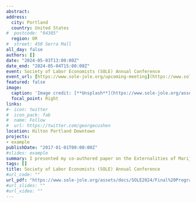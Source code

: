 ```yaml
---
abstract: 
address:
  city: Portland
  country: United States
#  postcode: "94305"
  region: OR
#  street: 450 Serra Mall
all_day: false
authors: []
date: "2024-05-03T13:00:00Z"
date_end: "2024-05-04T15:00:00Z"
event: Society of Labor Economists (SOLE) Annual Conference
event_url: [https://www.sole-jole.org/upcoming-meeting](https://www.sole-jole.org/assets/docs/SOLE2024/Final%20Program%20SOLE%202024.pdf)
featured: false
image:
  caption: 'Image credit: [**Unsplash**](https://www.sole-jole.org/assets/images/SOLE2024/SOLE%202024%20Stamp.png)'
  focal_point: Right
links:
#- icon: twitter
#  icon_pack: fab
#  name: Follow
#  url: https://twitter.com/georgecushen
location: Hilton Portland Downtown
projects:
- example
publishDate: "2017-01-01T00:00:00Z"
#slides: example
summary: I presented my co-authored paper on the Externalities of Marijuana Legalization, Marijuana Use in Non-Legalizing States.
tags: []
title: Society of Labor Economists (SOLE) Annual Conference
#url_code: ""
url_pdf: "https://www.sole-jole.org/assets/docs/SOLE2024/Final%20Program%20SOLE%202024.pdf"
#url_slides: ""
#url_video: ""
---
```


